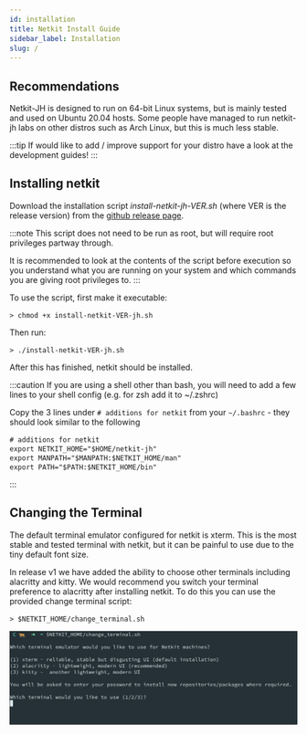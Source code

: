 ```yaml
---
id: installation
title: Netkit Install Guide
sidebar_label: Installation
slug: /
---
```


## Recommendations

Netkit-JH is designed to run on 64-bit Linux systems, but is mainly tested and used on Ubuntu 20.04 hosts.
Some people have managed to run netkit-jh labs on other distros such as Arch Linux, but this is much less stable.

:::tip
If would like to add / improve support for your distro have a look at the development guides!
:::

## Installing netkit

Download the installation script _install-netkit-jh-VER.sh_ (where VER is the release version) from the [github release page](https://github.com/netkit-jh/netkit-jh-build/releases/latest).

:::note
This script does not need to be run as root, but will require root privileges partway through.

It is recommended to look at the contents of the script before execution so you understand
what you are running on your system and which commands you are giving root privileges to.
:::

To use the script, first make it executable:
```
> chmod +x install-netkit-VER-jh.sh
```

Then run:
```
> ./install-netkit-VER-jh.sh
```

After this has finished, netkit should be installed.

:::caution
If you are using a shell other than bash, you will need to add a few lines to your shell config (e.g. for zsh add it to ~/.zshrc)

Copy the 3 lines under `# additions for netkit` from your `~/.bashrc` - they should look similar to the following
```
# additions for netkit
export NETKIT_HOME="$HOME/netkit-jh"
export MANPATH="$MANPATH:$NETKIT_HOME/man"
export PATH="$PATH:$NETKIT_HOME/bin"
```
:::

## Changing the Terminal

The default terminal emulator configured for netkit is xterm. This is the most stable and tested terminal with
netkit, but it can be painful to use due to the tiny default font size.

In release v1 we have added the ability to choose other terminals including alacritty and kitty.
We would recommend you switch your terminal preference to alacritty after
installing netkit. To do this you can use the provided change terminal script:

```
> $NETKIT_HOME/change_terminal.sh
```

![Screenshot of Using change_terminal.sh script](./assets/change_term.png)
